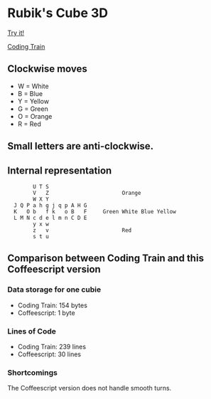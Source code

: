 # Rubik's Cube 3D

[Try it!](https://christernilsson.github.io/Lab/2019/033-RubikCube3D/index.html)

[Coding Train](https://thecodingtrain.com/CodingChallenges/142.2-rubiks-cube.html)

## Clockwise moves
* W = White
* B = Blue
* Y = Yellow
* G = Green
* O = Orange
* R = Red

## Small letters are anti-clockwise. 

## Internal representation
```
        U T S
        V   Z                       Orange
        W X Y 
  J Q P a h g j q p A H G 
  K   O b   f k   o B   F     Green White Blue Yellow
  L M N c d e l m n C D E    
        y x w
        z   v                       Red
        s t u 
```

## Comparison between Coding Train and this Coffeescript version

### Data storage for one cubie

* Coding Train: 154 bytes
* Coffeescript: 1 byte

### Lines of Code

* Coding Train: 239 lines
* Coffeescript:  30 lines

### Shortcomings

The Coffeescript version does not handle smooth turns.